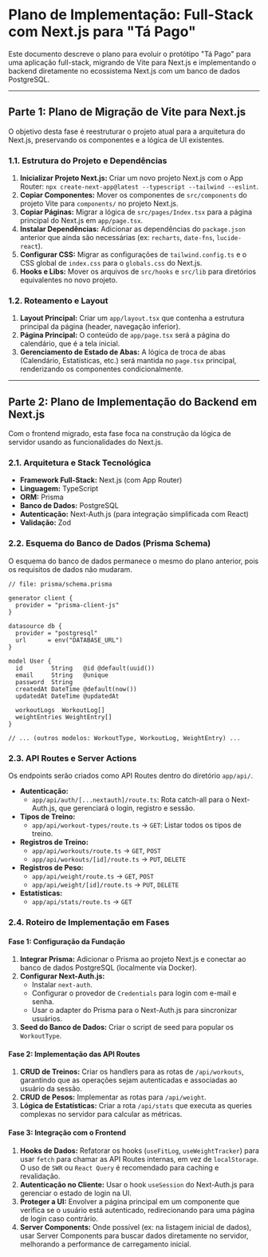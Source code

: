 # Plano de Implementação: Full-Stack com Next.js para "Tá Pago"

Este documento descreve o plano para evoluir o protótipo "Tá Pago" para uma aplicação full-stack, migrando de Vite para Next.js e implementando o backend diretamente no ecossistema Next.js com um banco de dados PostgreSQL.

---

## **Parte 1: Plano de Migração de Vite para Next.js**

O objetivo desta fase é reestruturar o projeto atual para a arquitetura do Next.js, preservando os componentes e a lógica de UI existentes.

### **1.1. Estrutura do Projeto e Dependências**
1.  **Inicializar Projeto Next.js:** Criar um novo projeto Next.js com o App Router: `npx create-next-app@latest --typescript --tailwind --eslint`.
2.  **Copiar Componentes:** Mover os componentes de `src/components` do projeto Vite para `components/` no projeto Next.js.
3.  **Copiar Páginas:** Migrar a lógica de `src/pages/Index.tsx` para a página principal do Next.js em `app/page.tsx`.
4.  **Instalar Dependências:** Adicionar as dependências do `package.json` anterior que ainda são necessárias (ex: `recharts`, `date-fns`, `lucide-react`).
5.  **Configurar CSS:** Migrar as configurações de `tailwind.config.ts` e o CSS global de `index.css` para o `globals.css` do Next.js.
6.  **Hooks e Libs:** Mover os arquivos de `src/hooks` e `src/lib` para diretórios equivalentes no novo projeto.

### **1.2. Roteamento e Layout**
1.  **Layout Principal:** Criar um `app/layout.tsx` que contenha a estrutura principal da página (header, navegação inferior).
2.  **Página Principal:** O conteúdo de `app/page.tsx` será a página do calendário, que é a tela inicial.
3.  **Gerenciamento de Estado de Abas:** A lógica de troca de abas (Calendário, Estatísticas, etc.) será mantida no `page.tsx` principal, renderizando os componentes condicionalmente.

---

## **Parte 2: Plano de Implementação do Backend em Next.js**

Com o frontend migrado, esta fase foca na construção da lógica de servidor usando as funcionalidades do Next.js.

### **2.1. Arquitetura e Stack Tecnológica**
- **Framework Full-Stack:** Next.js (com App Router)
- **Linguagem:** TypeScript
- **ORM:** Prisma
- **Banco de Dados:** PostgreSQL
- **Autenticação:** Next-Auth.js (para integração simplificada com React)
- **Validação:** Zod

### **2.2. Esquema do Banco de Dados (Prisma Schema)**
O esquema do banco de dados permanece o mesmo do plano anterior, pois os requisitos de dados não mudaram.

```prisma
// file: prisma/schema.prisma

generator client {
  provider = "prisma-client-js"
}

datasource db {
  provider = "postgresql"
  url      = env("DATABASE_URL")
}

model User {
  id        String   @id @default(uuid())
  email     String   @unique
  password  String
  createdAt DateTime @default(now())
  updatedAt DateTime @updatedAt

  workoutLogs  WorkoutLog[]
  weightEntries WeightEntry[]
}

// ... (outros modelos: WorkoutType, WorkoutLog, WeightEntry) ...
```

### **2.3. API Routes e Server Actions**
Os endpoints serão criados como API Routes dentro do diretório `app/api/`.

- **Autenticação:**
  - `app/api/auth/[...nextauth]/route.ts`: Rota catch-all para o Next-Auth.js, que gerenciará o login, registro e sessão.
- **Tipos de Treino:**
  - `app/api/workout-types/route.ts` -> `GET`: Listar todos os tipos de treino.
- **Registros de Treino:**
  - `app/api/workouts/route.ts` -> `GET`, `POST`
  - `app/api/workouts/[id]/route.ts` -> `PUT`, `DELETE`
- **Registros de Peso:**
  - `app/api/weight/route.ts` -> `GET`, `POST`
  - `app/api/weight/[id]/route.ts` -> `PUT`, `DELETE`
- **Estatísticas:**
  - `app/api/stats/route.ts` -> `GET`

### **2.4. Roteiro de Implementação em Fases**

#### **Fase 1: Configuração da Fundação**
1.  **Integrar Prisma:** Adicionar o Prisma ao projeto Next.js e conectar ao banco de dados PostgreSQL (localmente via Docker).
2.  **Configurar Next-Auth.js:**
    - Instalar `next-auth`.
    - Configurar o provedor de `Credentials` para login com e-mail e senha.
    - Usar o adapter do Prisma para o Next-Auth.js para sincronizar usuários.
3.  **Seed do Banco de Dados:** Criar o script de seed para popular os `WorkoutType`.

#### **Fase 2: Implementação das API Routes**
1.  **CRUD de Treinos:** Criar os handlers para as rotas de `/api/workouts`, garantindo que as operações sejam autenticadas e associadas ao usuário da sessão.
2.  **CRUD de Pesos:** Implementar as rotas para `/api/weight`.
3.  **Lógica de Estatísticas:** Criar a rota `/api/stats` que executa as queries complexas no servidor para calcular as métricas.

#### **Fase 3: Integração com o Frontend**
1.  **Hooks de Dados:** Refatorar os hooks (`useFitLog`, `useWeightTracker`) para usar `fetch` para chamar as API Routes internas, em vez de `localStorage`. O uso de `SWR` ou `React Query` é recomendado para caching e revalidação.
2.  **Autenticação no Cliente:** Usar o hook `useSession` do Next-Auth.js para gerenciar o estado de login na UI.
3.  **Proteger a UI:** Envolver a página principal em um componente que verifica se o usuário está autenticado, redirecionando para uma página de login caso contrário.
4.  **Server Components:** Onde possível (ex: na listagem inicial de dados), usar Server Components para buscar dados diretamente no servidor, melhorando a performance de carregamento inicial.
